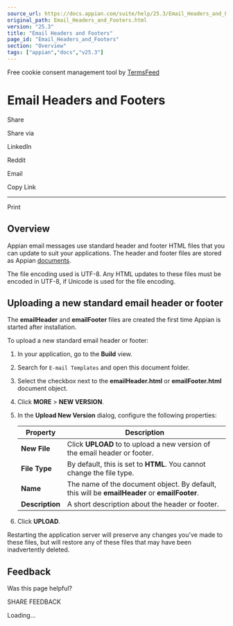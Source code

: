 ```yaml
---
source_url: https://docs.appian.com/suite/help/25.3/Email_Headers_and_Footers.html
original_path: Email_Headers_and_Footers.html
version: "25.3"
title: "Email Headers and Footers"
page_id: "Email_Headers_and_Footers"
section: "Overview"
tags: ["appian","docs","v25.3"]
---
```



Free cookie consent management tool by [TermsFeed](https://www.termsfeed.com/)

# Email Headers and Footers

Share

Share via

LinkedIn

Reddit

Email

Copy Link

* * *

Print

## Overview

Appian email messages use standard header and footer HTML files that you can update to suit your applications. The header and footer files are stored as Appian [documents](design-objects.html#document).

The file encoding used is UTF-8. Any HTML updates to these files must be encoded in UTF-8, if Unicode is used for the file encoding.

## Uploading a new standard email header or footer

The **emailHeader** and **emailFooter** files are created the first time Appian is started after installation.

To upload a new standard email header or footer:

1.  In your application, go to the **Build** view.
2.  Search for `E-mail Templates` and open this document folder.
3.  Select the checkbox next to the **emailHeader.html** or **emailFooter.html** document object.
4.  Click **MORE** > **NEW VERSION**.
5.  In the **Upload New Version** dialog, configure the following properties:

    | Property | Description |
    | --- | --- |
    | **New File** | Click **UPLOAD** to to upload a new version of the email header or footer. |
    | **File Type** | By default, this is set to **HTML**. You cannot change the file type. |
    | **Name** | The name of the document object. By default, this will be **emailHeader** or **emailFooter**. |
    | **Description** | A short description about the header or footer. |

6.  Click **UPLOAD**.

Restarting the application server will preserve any changes you've made to these files, but will restore any of these files that may have been inadvertently deleted.

## Feedback

Was this page helpful?

SHARE FEEDBACK

Loading...